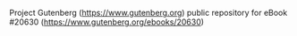 Project Gutenberg (https://www.gutenberg.org) public repository for eBook #20630 (https://www.gutenberg.org/ebooks/20630)
